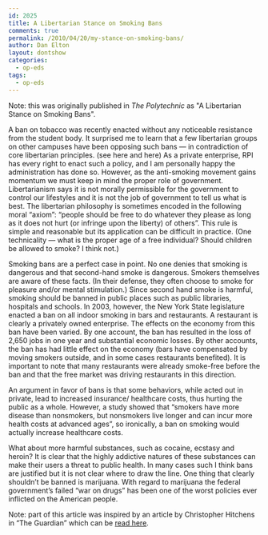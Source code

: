 ```yaml
---
id: 2025
title: A Libertarian Stance on Smoking Bans
comments: true
permalink: /2010/04/20/my-stance-on-smoking-bans/
author: Dan Elton
layout: dontshow
categories:
  - op-eds
tags:
  - op-eds
---
```


Note: this was originally published in *The Polytechnic* as "A Libertarian Stance on Smoking Bans". 

A ban on tobacco was recently enacted without any noticeable resistance from the student body. It surprised me to learn that a few libertarian groups on other campuses have been opposing such bans — in contradiction of core libertarian principles. (see here and here) As a private enterprise, RPI has every right to enact such a policy, and I am personally happy the administration has done so. However, as the anti-smoking movement gains momentum we must keep in mind the proper role of government. Libertarianism says it is not morally permissible for the government to control our lifestyles and it is not the job of government to tell us what is best. The libertarian philosophy is sometimes encoded in the following moral “axiom”: “people should be free to do whatever they please as long as it does not hurt (or infringe upon the liberty) of others”.  This rule is simple and reasonable but its application can be difficult in practice. (One technicality — what is the proper age of a free individual? Should children be allowed to smoke? I think not.)

Smoking bans are a perfect case in point. No one denies that smoking is dangerous and that second-hand smoke is dangerous. Smokers themselves are aware of these facts. (In their defense, they often choose to smoke for pleasure and/or mental stimulation.) Since second hand smoke is harmful, smoking should be banned in public places such as public libraries, hospitals and schools. In 2003, however, the New York State legislature enacted a ban on all indoor smoking in bars and restaurants.  A restaurant is clearly a privately owned enterprise. The effects on the economy from this ban have been varied. By one account, the ban has resulted in the loss of 2,650 jobs in one year and substantial economic losses. By other accounts, the ban has had little effect on the economy (bars have compensated by moving smokers outside, and in some cases restaurants benefited). It is important to note that many restaurants were already smoke-free before the ban and that the free market was driving restaurants in this direction.

An argument in favor of bans is that some behaviors, while acted out in private, lead to increased insurance/ healthcare costs, thus hurting the public as a whole. However, a study showed that “smokers have more disease than nonsmokers, but nonsmokers live longer and can incur more health costs at advanced ages”, so ironically, a ban on smoking would actually increase healthcare costs.

What about more harmful substances, such as cocaine, ecstasy and heroin? It is clear that the highly addictive natures of these substances can make their users a threat to public health. In many cases such I think bans are justified but it is not clear where to draw the line. One thing that clearly shouldn’t be banned is marijuana. With regard to marijuana the federal government’s failed “war on drugs” has been one of the worst policies ever inflicted on the American people.

Note: part of this article was inspired by an article by Christopher Hitchens in “The Guardian” which can be [read here](http://www.guardian.co.uk/society/2007/may/14/health.smoking).
